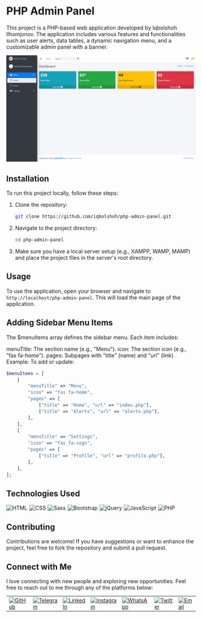 # PHP Admin Panel

This project is a PHP-based web application developed by Iqbolshoh Ilhomjonov. The application includes various features and functionalities such as user alerts, data tables, a dynamic navigation menu, and a customizable admin panel with a banner.

![Banner](./src/images/banner.png)

## Installation

To run this project locally, follow these steps:

1. Clone the repository:
   ```bash
   git clone https://github.com/iqbolshoh/php-admin-panel.git
   ```
2. Navigate to the project directory:
   ```bash
   cd php-admin-panel
   ```
3. Make sure you have a local server setup (e.g., XAMPP, WAMP, MAMP) and place the project files in the server's root directory.

## Usage

To use the application, open your browser and navigate to `http://localhost/php-admin-panel`. This will load the main page of the application.

## Adding Sidebar Menu Items

The $menuItems array defines the sidebar menu. Each item includes:

menuTitle: The section name (e.g., "Menu").
icon: The section icon (e.g., "fas fa-home").
pages: Subpages with "title" (name) and "url" (link).
Example:
To add or update:

```php
$menuItems = [
    [
        "menuTitle" => "Menu",
        "icon" => "fas fa-home",
        "pages" => [
            ["title" => "Home", "url" => "index.php"],
            ["title" => "Alerts", "url" => "alerts.php"],
        ],
    ],
    [
        "menuTitle" => "Settings",
        "icon" => "fas fa-cogs",
        "pages" => [
            ["title" => "Profile", "url" => "profile.php"],
        ],
    ],
];
```

## Technologies Used

<div style="display: flex; flex-wrap: wrap; gap: 5px;">
    <img src="https://img.shields.io/badge/HTML-%23F06529.svg?style=for-the-badge&logo=html5&logoColor=white"
        alt="HTML">
    <img src="https://img.shields.io/badge/CSS-%231572B6.svg?style=for-the-badge&logo=css3&logoColor=white" alt="CSS">
    <img src="https://img.shields.io/badge/Sass-%23CC6699.svg?style=for-the-badge&logo=sass&logoColor=white" alt="Sass">
    <img src="https://img.shields.io/badge/Bootstrap-%23563D7C.svg?style=for-the-badge&logo=bootstrap&logoColor=white"
        alt="Bootstrap">
    <img src="https://img.shields.io/badge/jQuery-%230769AD.svg?style=for-the-badge&logo=jquery&logoColor=white"
        alt="jQuery">
   <img src="https://img.shields.io/badge/JavaScript-%23323330.svg?style=for-the-badge&logo=javascript&logoColor=%23F7DF1E"
        alt="JavaScript">
   <img src="https://img.shields.io/badge/PHP-%23777BB4.svg?style=for-the-badge&logo=php&logoColor=white" alt="PHP">
</div>

## Contributing

Contributions are welcome! If you have suggestions or want to enhance the project, feel free to fork the repository and submit a pull request.

## Connect with Me

I love connecting with new people and exploring new opportunities. Feel free to reach out to me through any of the platforms below:

<table>
    <tr>
        <td>
            <a href="https://github.com/iqbolshoh">
                <img src="https://raw.githubusercontent.com/rahuldkjain/github-profile-readme-generator/master/src/images/icons/Social/github.svg"
                    height="48" width="48" alt="GitHub" />
            </a>
        </td>
        <td>
            <a href="https://t.me/iqbolshoh_777">
                <img src="https://github.com/gayanvoice/github-active-users-monitor/blob/master/public/images/icons/telegram.svg"
                    height="48" width="48" alt="Telegram" />
            </a>
        </td>
        <td>
            <a href="https://www.linkedin.com/in/iiqbolshoh/">
                <img src="https://github.com/gayanvoice/github-active-users-monitor/blob/master/public/images/icons/linkedin.svg"
                    height="48" width="48" alt="LinkedIn" />
            </a>
        </td>
        <td>
            <a href="https://instagram.com/iqbolshoh_777" target="blank"><img align="center"
                    src="https://raw.githubusercontent.com/rahuldkjain/github-profile-readme-generator/master/src/images/icons/Social/instagram.svg"
                    alt="instagram" height="48" width="48" /></a>
        </td>
        <td>
            <a href="https://wa.me/qr/22PVFQSMQQX4F1">
                <img src="https://github.com/gayanvoice/github-active-users-monitor/blob/master/public/images/icons/whatsapp.svg"
                    height="48" width="48" alt="WhatsApp" />
            </a>
        </td>
        <td>
            <a href="https://x.com/iqbolshoh_777">
                <img src="https://img.shields.io/badge/X-000000?style=for-the-badge&logo=x&logoColor=white" height="48"
                    width="48" alt="Twitter" />
            </a>
        </td>
        <td>
            <a href="mailto:iilhomjonov777@gmail.com">
                <img src="https://github.com/gayanvoice/github-active-users-monitor/blob/master/public/images/icons/gmail.svg"
                    height="48" width="48" alt="Email" />
            </a>
        </td>
    </tr>
</table>
